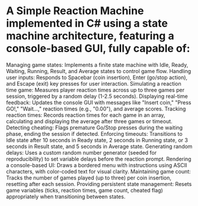 # A Simple Reaction Machine implemented in C# using a state machine architecture, featuring a console-based GUI, fully capable of:

Managing game states: Implements a finite state machine with Idle, Ready, Waiting, Running, Result, and Average states to control game flow.
Handling user inputs: Responds to Spacebar (coin insertion), Enter (go/stop action), and Escape (exit) key presses for user interaction.
Simulating a reaction time game: Measures player reaction times across up to three games per session, triggered by a random delay (1-2.5 seconds).
Displaying real-time feedback: Updates the console GUI with messages like "Insert coin," "Press GO!," "Wait...," reaction times (e.g., "0.00"), and average scores.
Tracking reaction times: Records reaction times for each game in an array, calculating and displaying the average after three games or timeout.
Detecting cheating: Flags premature Go/Stop presses during the waiting phase, ending the session if detected.
Enforcing timeouts: Transitions to Idle state after 10 seconds in Ready state, 2 seconds in Running state, or 3 seconds in Result state, and 5 seconds in Average state.
Generating random delays: Uses a custom random number generator (seeded for reproducibility) to set variable delays before the reaction prompt.
Rendering a console-based UI: Draws a bordered menu with instructions using ASCII characters, with color-coded text for visual clarity.
Maintaining game count: Tracks the number of games played (up to three) per coin insertion, resetting after each session.
Providing persistent state management: Resets game variables (ticks, reaction times, game count, cheated flag) appropriately when transitioning between states.

